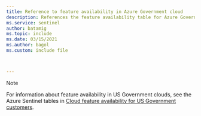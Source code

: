 ```yaml
---
title: Reference to feature availability in Azure Government cloud
description: References the feature availability table for Azure Government.
ms.service: sentinel
author: batamig
ms.topic: include
ms.date: 03/15/2021
ms.author: bagol
ms.custom: include file



---
```


>[!NOTE]
> For information about feature availability in US Government clouds, see the Azure Sentinel tables in [Cloud feature availability for US Government customers](/azure/security/fundamentals/feature-availability).
